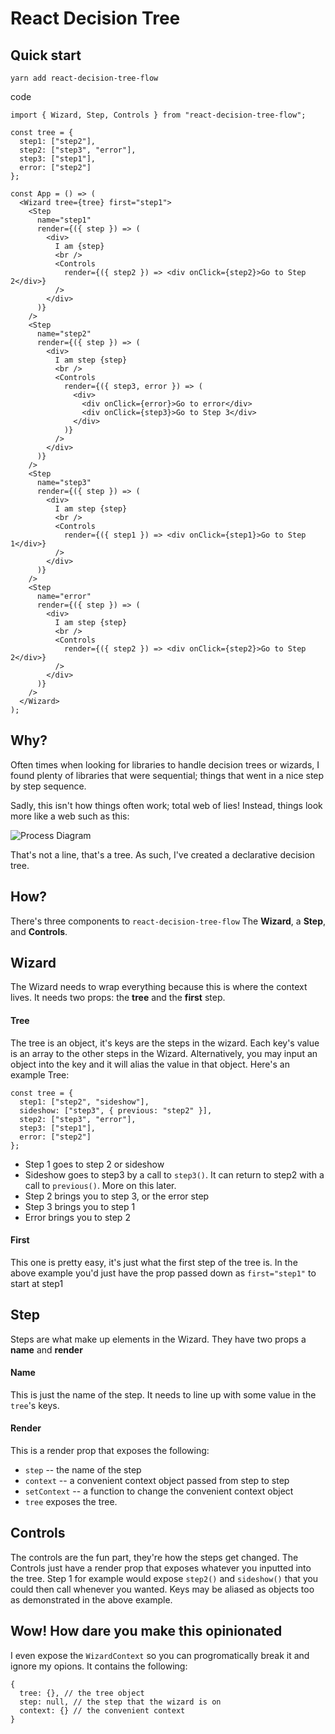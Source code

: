 # React Decision Tree

## Quick start

`yarn add react-decision-tree-flow`

code

```
import { Wizard, Step, Controls } from "react-decision-tree-flow";

const tree = {
  step1: ["step2"],
  step2: ["step3", "error"],
  step3: ["step1"],
  error: ["step2"]
};

const App = () => (
  <Wizard tree={tree} first="step1">
    <Step
      name="step1"
      render={({ step }) => (
        <div>
          I am {step}
          <br />
          <Controls
            render={({ step2 }) => <div onClick={step2}>Go to Step 2</div>}
          />
        </div>
      )}
    />
    <Step
      name="step2"
      render={({ step }) => (
        <div>
          I am step {step}
          <br />
          <Controls
            render={({ step3, error }) => (
              <div>
                <div onClick={error}>Go to error</div>
                <div onClick={step3}>Go to Step 3</div>
              </div>
            )}
          />
        </div>
      )}
    />
    <Step
      name="step3"
      render={({ step }) => (
        <div>
          I am step {step}
          <br />
          <Controls
            render={({ step1 }) => <div onClick={step1}>Go to Step 1</div>}
          />
        </div>
      )}
    />
    <Step
      name="error"
      render={({ step }) => (
        <div>
          I am step {step}
          <br />
          <Controls
            render={({ step2 }) => <div onClick={step2}>Go to Step 2</div>}
          />
        </div>
      )}
    />
  </Wizard>
);

```

## Why?

Often times when looking for libraries to handle decision trees or wizards, I found plenty of libraries that were sequential; things that went in a nice step by step sequence.

Sadly, this isn't how things often work; total web of lies! Instead, things look more like a web such as this:

![Process Diagram](https://i.imgur.com/43ZaQL5.png)

That's not a line, that's a tree. As such, I've created a declarative decision tree.

## How?

There's three components to `react-decision-tree-flow` The **Wizard**, a **Step**, and **Controls**.

## Wizard

The Wizard needs to wrap everything because this is where the context lives. It needs two props: the **tree** and the **first** step.

#### Tree

The tree is an object, it's keys are the steps in the wizard. Each key's value is an array to the other steps in the Wizard. Alternatively, you may input an object into the key and it will alias the value in that object. Here's an example Tree:

```
const tree = {
  step1: ["step2", "sideshow"],
  sideshow: ["step3", { previous: "step2" }],
  step2: ["step3", "error"],
  step3: ["step1"],
  error: ["step2"]
};
```

- Step 1 goes to step 2 or sideshow
- Sideshow goes to step3 by a call to `step3()`. It can return to step2 with a call to `previous()`. More on this later.
- Step 2 brings you to step 3, or the error step
- Step 3 brings you to step 1
- Error brings you to step 2

#### First

This one is pretty easy, it's just what the first step of the tree is. In the above example you'd just have the prop passed down as `first="step1"` to start at step1

## Step

Steps are what make up elements in the Wizard. They have two props a **name** and **render**

#### Name

This is just the name of the step. It needs to line up with some value in the `tree`'s keys.

#### Render

This is a render prop that exposes the following:

- `step` -- the name of the step
- `context` -- a convenient context object passed from step to step
- `setContext` -- a function to change the convenient context object
- `tree` exposes the tree.

## Controls

The controls are the fun part, they're how the steps get changed. The Controls just have a render prop that exposes whatever you inputted into the tree. Step 1 for example would expose `step2()` and `sideshow()` that you could then call whenever you wanted. Keys may be aliased as objects too as demonstrated in the above example.

## Wow! How dare you make this opinionated

I even expose the `WizardContext` so you can progromatically break it and ignore my opions. It contains the following:

```
{
  tree: {}, // the tree object
  step: null, // the step that the wizard is on
  context: {} // the convenient context
}
```
